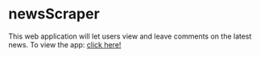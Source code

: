 # newsScraper
This web application will let users view and leave comments on the latest news.
To view the app: [click here!](https://newsscraper-app.herokuapp.com/)